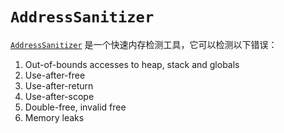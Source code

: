 
# `AddressSanitizer`

[`AddressSanitizer`](https://clang.llvm.org/docs/AddressSanitizer.html#introduction) 是一个快速内存检测工具，它可以检测以下错误：

1. Out-of-bounds accesses to heap, stack and globals
2. Use-after-free
3. Use-after-return
4. Use-after-scope
5. Double-free, invalid free
6. Memory leaks

